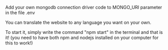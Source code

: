 Add your own mongodb connection driver code to MONGO_URI parameter in the file .env

You can translate the website to any language you want on your own.

To start it, simply write the command "npm start" in the terminal and that is it! (you need to have both npm and nodejs installed on your computer for this to work!)
